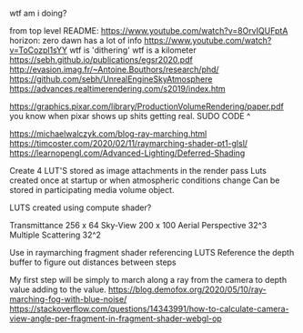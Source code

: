 wtf am i doing?

from top level README: 
https://www.youtube.com/watch?v=8OrvIQUFptA
horizon: zero dawn has a lot of info 
https://www.youtube.com/watch?v=ToCozpl1sYY
wtf is 'dithering'
wtf is a kilometer
https://sebh.github.io/publications/egsr2020.pdf
http://evasion.imag.fr/~Antoine.Bouthors/research/phd/ 
https://github.com/sebh/UnrealEngineSkyAtmosphere
https://advances.realtimerendering.com/s2019/index.htm


https://graphics.pixar.com/library/ProductionVolumeRendering/paper.pdf
you know when pixar shows up shits getting real.
SUDO CODE ^

https://michaelwalczyk.com/blog-ray-marching.html
https://timcoster.com/2020/02/11/raymarching-shader-pt1-glsl/
https://learnopengl.com/Advanced-Lighting/Deferred-Shading


Create 4 LUT'S stored as image attachments in the render pass
Luts created once at startup or when atmospheric conditions change
Can be stored in participating media volume object.

LUTS created using compute shader?

Transmittance 256 x 64
Sky-View 200 x 100
Aerial Perspective 32^3 
Multiple Scattering 32^2 

Use in raymarching fragment shader referencing LUTS
Reference the depth buffer to figure out distances between steps


My first step will be simply to march along a ray from the camera to depth value adding to the value.
https://blog.demofox.org/2020/05/10/ray-marching-fog-with-blue-noise/
https://stackoverflow.com/questions/14343991/how-to-calculate-camera-view-angle-per-fragment-in-fragment-shader-webgl-op